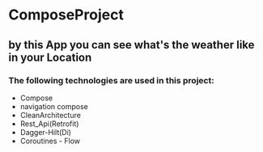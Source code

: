 # ComposeProject
## by this App you can see what's the weather like in your Location
### The following technologies are used in this project:
+ Compose
+ navigation compose
+ CleanArchitecture
+ Rest_Api(Retrofit)
+ Dagger-Hilt(Di)
+ Coroutines - Flow
